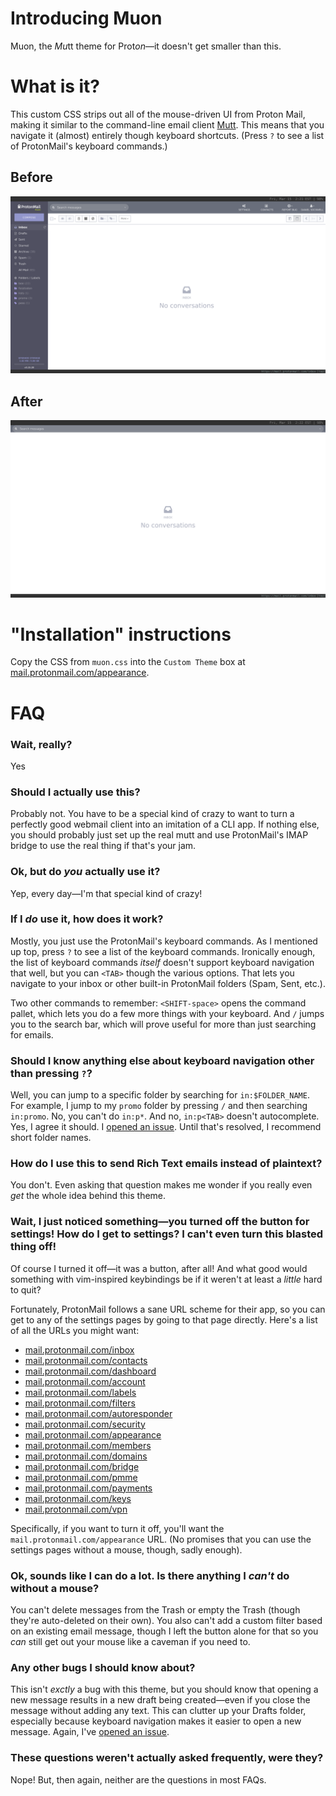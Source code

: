 # Introducing Muon

Muon, the *Mu*tt theme for Prot*on*—it doesn't get smaller than this.

# What is it?

This custom CSS strips out all of the mouse-driven UI from Proton Mail, making it similar to the command-line email client [Mutt](http://www.mutt.org/).  This means that you navigate it (almost) entirely though keyboard shortcuts.  (Press `?` to see a list of ProtonMail's keyboard commands.)

  <h2>Before</h2>
  <img src="before.png">
  
  <h2>After</h2>
  <img src="after.png">

# "Installation" instructions

Copy the CSS from `muon.css` into the `Custom Theme` box at [mail.protonmail.com/appearance](https://mail.protonmail.com/appearance).

# FAQ

### Wait, really?

Yes

### Should I actually use this?

Probably not.  You have to be a special kind of crazy to want to turn a perfectly good webmail client into an imitation of a CLI app.  If nothing else, you should probably just set up the real mutt and use ProtonMail's IMAP bridge to use the real thing if that's your jam.

### Ok, but do *you* actually use it?

Yep, every day—I'm that special kind of crazy!

### If I *do* use it, how does it work?

Mostly, you just use the ProtonMail's keyboard commands.  As I mentioned up top, press `?` to see a list of the keyboard commands.  Ironically enough, the list of keyboard commands *itself* doesn't support keyboard navigation that well, but you can `<TAB>` though the various options.   That lets you navigate to your inbox or other built-in ProtonMail folders (Spam, Sent, etc.).

Two other commands to remember: `<SHIFT-space>` opens the command pallet, which lets you do a few more things with your keyboard.  And `/` jumps you to the search bar, which will prove useful for more than just searching for emails.

### Should I know anything else about keyboard navigation other than pressing `?`?

Well, you can jump to a specific folder by searching for `in:$FOLDER_NAME`.  For example, I jump to my `promo` folder by pressing `/` and then searching `in:promo`.  No, you can't do `in:p*`.  And no, `in:p<TAB>` doesn't autocomplete.  Yes, I agree it should.  I [opened an issue](https://github.com/ProtonMail/WebClient/issues/144).  Until that's resolved, I recommend short folder names.

### How do I use this to send Rich Text emails instead of plaintext?

You don't.  Even asking that question makes me wonder if you really even *get* the whole idea behind this theme.

### Wait, I just noticed something—you turned off the button for settings!  How do I get to settings?  I can't even turn this blasted thing off!

Of course I turned it off—it was a button, after all!  And what good would something with vim-inspired keybindings be if it weren't at least a *little* hard to quit? 

Fortunately, ProtonMail follows a sane URL scheme for their app, so you can get to any of the settings pages by going to that page directly.  Here's a list of all the URLs you might want:

 * [mail.protonmail.com/inbox](https://mail.protonmail.com/inbox)
 * [mail.protonmail.com/contacts](https://mail.protonmail.com/contacts)
 * [mail.protonmail.com/dashboard ](https://mail.protonmail.com/dashboard )
 * [mail.protonmail.com/account](https://mail.protonmail.com/account)
 * [mail.protonmail.com/labels](https://mail.protonmail.com/labels)
 * [mail.protonmail.com/filters](https://mail.protonmail.com/filters)
 * [mail.protonmail.com/autoresponder](https://mail.protonmail.com/autoresponder)
 * [mail.protonmail.com/security](https://mail.protonmail.com/security)
 * [mail.protonmail.com/appearance](https://mail.protonmail.com/appearance)
 * [mail.protonmail.com/members](https://mail.protonmail.com/members)
 * [mail.protonmail.com/domains](https://mail.protonmail.com/domains)
 * [mail.protonmail.com/bridge](https://mail.protonmail.com/bridge)
 * [mail.protonmail.com/pmme](https://mail.protonmail.com/pmme)
 * [mail.protonmail.com/payments](https://mail.protonmail.com/payments)
 * [mail.protonmail.com/keys](https://mail.protonmail.com/keys)
 * [mail.protonmail.com/vpn](https://mail.protonmail.com/vpn)

Specifically, if you want to turn it off, you'll want the `mail.protonmail.com/appearance` URL.   (No promises that you can use the settings pages without a mouse, though, sadly enough).

### Ok, sounds like I can do a lot.  Is there anything I *can't* do without a mouse?

You can't delete messages from the Trash or empty the Trash (though they're auto-deleted on their own).  You also can't add a custom filter based on an existing email message, though I left the button alone for that so you *can* still get out your mouse like a caveman if you need to.

### Any other bugs I should know about?

This isn't *exctly* a bug with this theme, but you should know that opening a new message results in a new draft being created—even if you close the message without adding any text.  This can clutter up your Drafts folder, especially because keyboard navigation makes it easier to open a new message.  Again, I've [opened an issue](https://github.com/ProtonMail/WebClient/issues/142).

### These questions weren't actually asked frequently, were they?

Nope!  But, then again, neither are the questions in most FAQs.
